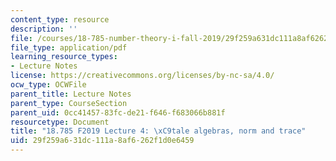 ```yaml
---
content_type: resource
description: ''
file: /courses/18-785-number-theory-i-fall-2019/29f259a631dc111a8af6262f1d0e6459_MIT18_785F19_lec4.pdf
file_type: application/pdf
learning_resource_types:
- Lecture Notes
license: https://creativecommons.org/licenses/by-nc-sa/4.0/
ocw_type: OCWFile
parent_title: Lecture Notes
parent_type: CourseSection
parent_uid: 0cc41457-83fc-de21-f646-f683066b881f
resourcetype: Document
title: "18.785 F2019 Lecture 4: \xC9tale algebras, norm and trace"
uid: 29f259a6-31dc-111a-8af6-262f1d0e6459
---
```

